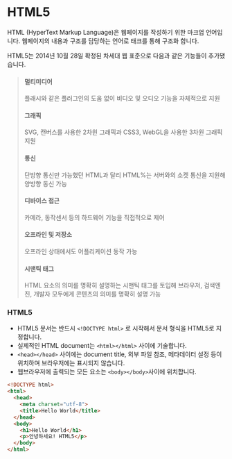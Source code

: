 # HTML5
HTML (HyperText Markup Language)은 웹페이지를 작성하기 위한 마크업 언어입니다. 웹페이지의 내용과 구조를 담당하는 언어로 태크를 통해 구조화 합니다.      

HTML5는 2014년 10월 28일 확정된 차세대 웹 표준으로 다음과 같은 기능들이 추가됐습니다.
> #### 멀티미디어
> 플래시와 같은 플러그인의 도움 없이 비디오 및 오디오 기능을 자체적으로 지원
> #### 그래픽
> SVG, 캔버스를 사용한 2차원 그래픽과 CSS3, WebGL을 사용한 3차원 그래픽 지원
> #### 통신
> 단방향 통신만 가능했던 HTML과 달리 HTML%는 서버와의 소켓 통신을 지원해 양방향 동신 가능
> #### 디바이스 접근
> 카메라, 동작센서 등의 하드웨어 기능을 직접적으로 제어
> #### 오프라인 및 저장소
> 오프라인 상태에서도 어플리케이션 동작 가능
> #### 시맨틱 태그
> HTML 요소의 의미를 명확히 설명하는 시맨틱 태그를 토입해 브라우저, 검색엔진, 개발자 모두에게 콘텐츠의 의미를 명확히 설명 가능


### HTML5
- HTML5 문서는 반드시 `<!DOCTYPE html>` 로 시작해서 문서 형식을 HTML5로 지정합니다.
- 실제적인 HTML document는 `<html></html>` 사이에 기술합니다.
- `<head></head>` 사이에는 document title, 외부 파일 참조, 메타데이터 설정 등이 위치하며 브라우저에는 표시되지 않습니다.
- 웹브라우저에 출력되는 모든 요소는 `<body></body>`사이에 위치합니다.


```html
<!DOCTYPE html>
<html>
  <head>
    <meta charset="utf-8">
    <title>Hello World</title>
  </head>
  <body>
    <h1>Hello World</h1>
    <p>안녕하세요! HTML5</p>
  </body>
</html>
```

